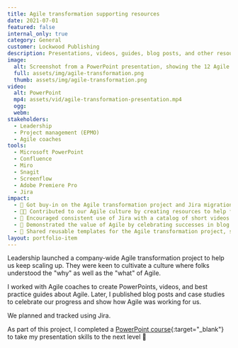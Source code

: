 ```yaml
---
title: Agile transformation supporting resources
date: 2021-07-01
featured: false
internal_only: true
category: General
customer: Lockwood Publishing
description: Presentations, videos, guides, blog posts, and other resources to support the introduction of Agile.
image:
  alt: Screenshot from a PowerPoint presentation, showing the 12 Agile principles expressed using icons.
  full: assets/img/agile-transformation.png
  thumb: assets/img/agile-transformation.png
video:
  alt: PowerPoint
  mp4: assets/vid/agile-transformation-presentation.mp4
  ogg:
  webm:
stakeholders:
  - Leadership
  - Project management (EPMO)
  - Agile coaches
tools:
  - Microsoft PowerPoint
  - Confluence
  - Miro
  - Snagit
  - Screenflow
  - Adobe Premiere Pro
  - Jira
impact:
  - 🙌 Got buy-in on the Agile transformation project and Jira migration.
  - 🧑‍🏫 Contributed to our Agile culture by creating resources to help folks understand what Agile is (and isn't!)
  - 💎 Encouraged consistent use of Jira with a catalog of short videos covering best practices.
  - 📰 Demonstrated the value of Agile by celebrating successes in blog posts and case studies.
  - 🧩 Shared reusable templates for the Agile transformation project, so everything was consistent.
layout: portfolio-item
---
```

Leadership launched a company-wide Agile transformation project to help us keep scaling up. They were keen to cultivate a culture where folks understood the "why" as well as the "what" of Agile.

I worked with Agile coaches to create PowerPoints, videos, and best practice guides about Agile. Later, I published blog posts and case studies to celebrate our progress and show how Agile was working for us.

We planned and tracked using Jira.

As part of this project, I completed a [PowerPoint course](https://www.udemy.com/certificate/UC-f9f43e2d-2bf2-4c54-b01d-5cdd5533762e/){:target="_blank"} to take my presentation skills to the next level 🚀
